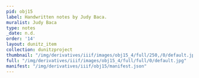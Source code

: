 ```yaml
---
pid: obj15
label: Handwritten notes by Judy Baca.
muralist: Judy Baca
type: notes
_date: n.d.
order: '14'
layout: dunitz_item
collection: dunitzproject
thumbnail: "/img/derivatives/iiif/images/obj15_4/full/250,/0/default.jpg"
full: "/img/derivatives/iiif/images/obj15_4/full/full/0/default.jpg"
manifest: "/img/derivatives/iiif/obj15/manifest.json"
---
```

